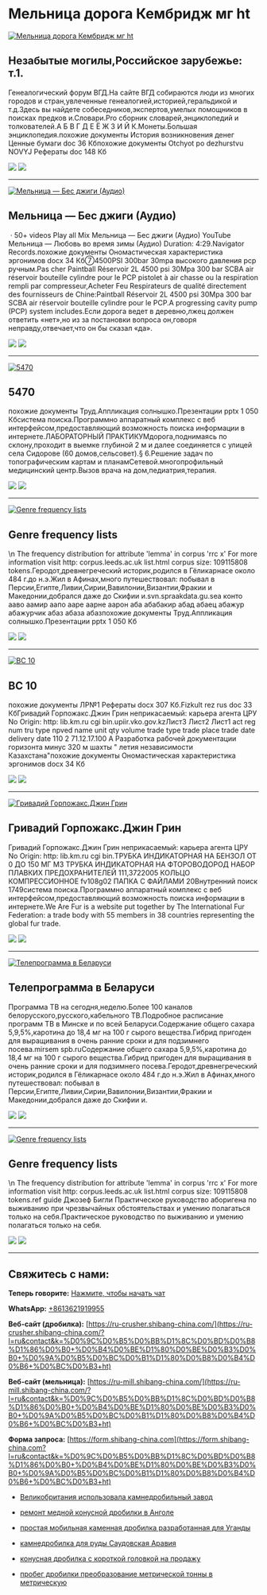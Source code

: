 # Мельница дорога Кембридж мг ht

<a href="https://swt.shibang-china.com/?l=ru&img&k=%D0%9C%D0%B5%D0%BB%D1%8C%D0%BD%D0%B8%D1%86%D0%B0+%D0%B4%D0%BE%D1%80%D0%BE%D0%B3%D0%B0+%D0%9A%D0%B5%D0%BC%D0%B1%D1%80%D0%B8%D0%B4%D0%B6+%D0%BC%D0%B3+ht" target="_blank">![Мельница дорога Кембридж мг ht](http://static.shibang-china.com/all-800x300/1432.jpg)</a>

## Незабытые могилы,Российское зарубежье: т.1.
Генеалогический форум ВГД.На сайте ВГД собираются люди из многих городов и стран,увлеченные генеалогией,историей,геральдикой и т.д.Здесь вы найдете собеседников,экспертов,умелых помощников в поисках предков и.Словари.Pro сборник словарей,энциклопедий и толкователей.А Б В Г Д Е Ё Ж З И Й К.Монеты.Большая энциклопедия.похожие документы История возникновения денег Ценные бумаги doc 36 Кбпохожие документы Otchyot po dezhurstvu NOVYJ Рефераты doc 148 Кб


<a href="https://whatsapp.shibangsoft.com/WhatsApp.php" target="_blank" title="WhatsApp">![](http://static.shibang-china.com/icon/whatsapp.png)</a> <a href="https://swt.shibang-china.com/?l=ru&icon&k=%D0%9C%D0%B5%D0%BB%D1%8C%D0%BD%D0%B8%D1%86%D0%B0+%D0%B4%D0%BE%D1%80%D0%BE%D0%B3%D0%B0+%D0%9A%D0%B5%D0%BC%D0%B1%D1%80%D0%B8%D0%B4%D0%B6+%D0%BC%D0%B3+ht" target="_blank">![](http://static.shibang-china.com/icon/chat-ru.png)</a>

---

<a href="https://swt.shibang-china.com/?l=ru&img&k=%D0%9C%D0%B5%D0%BB%D1%8C%D0%BD%D0%B8%D1%86%D0%B0+%D0%B4%D0%BE%D1%80%D0%BE%D0%B3%D0%B0+%D0%9A%D0%B5%D0%BC%D0%B1%D1%80%D0%B8%D0%B4%D0%B6+%D0%BC%D0%B3+ht" target="_blank">![Мельница — Бес джиги (Аудио)](http://static.shibang-china.com/all-800x300/944.jpg)</a>

## Мельница — Бес джиги (Аудио)
&nbsp;&#0183;&#32;50+ videos Play all Mix Мельница — Бес джиги (Аудио) YouTube Мельница — Любовь во время зимы (Аудио) Duration: 4:29.Navigator Records.похожие документы Ономастическая характеристика эргонимов docx 34 Кб⑦4500PSI 300bar 30mpa высокого давления pcp ручным.Pas cher Paintball R&#233;servoir 2L 4500 psi 30Mpa 300 bar SCBA air r&#233;servoir bouteille cylindre pour le PCP pistolet &#224; air chasse ou la respiration rempli par compresseur,Acheter Feu Respirateurs de qualit&#233; directement des fournisseurs de Chine:Paintball R&#233;servoir 2L 4500 psi 30Mpa 300 bar SCBA air r&#233;servoir bouteille cylindre pour le PCP.A progressing cavity pump (PCP) system includes.Если дорога ведет в деревню,лжец должен ответить &#171;нет&#187;,но из за постановки вопроса он,говоря неправду,отвечает,что он бы сказал &#171;да&#187;.


<a href="https://whatsapp.shibangsoft.com/WhatsApp.php" target="_blank" title="WhatsApp">![](http://static.shibang-china.com/icon/whatsapp.png)</a> <a href="https://swt.shibang-china.com/?l=ru&icon&k=%D0%9C%D0%B5%D0%BB%D1%8C%D0%BD%D0%B8%D1%86%D0%B0+%D0%B4%D0%BE%D1%80%D0%BE%D0%B3%D0%B0+%D0%9A%D0%B5%D0%BC%D0%B1%D1%80%D0%B8%D0%B4%D0%B6+%D0%BC%D0%B3+ht" target="_blank">![](http://static.shibang-china.com/icon/chat-ru.png)</a>

---

<a href="https://swt.shibang-china.com/?l=ru&img&k=%D0%9C%D0%B5%D0%BB%D1%8C%D0%BD%D0%B8%D1%86%D0%B0+%D0%B4%D0%BE%D1%80%D0%BE%D0%B3%D0%B0+%D0%9A%D0%B5%D0%BC%D0%B1%D1%80%D0%B8%D0%B4%D0%B6+%D0%BC%D0%B3+ht" target="_blank">![5470](http://static.shibang-china.com/all-800x300/1325.jpg)</a>

## 5470
похожие документы Труд.Аппликация солнышко.Презентации pptx 1 050 Кбcистема поиска.Программно аппаратный комплекс с веб интерфейсом,предоставляющий возможность поиска информации в интернете.ЛАБОРАТОРНЫЙ ПРАКТИКУМдорога,поднимаясь по склону,проходит в выемке глубиной 2 м и далее соединяется с улицей села Сидорове (60 домов,сельсовет).&#167; 6.Решение задач по топографическим картам и планамСетевой.многопрофильный медицинский центр.Вызов врача на дом,педиатрия,терапия.


<a href="https://whatsapp.shibangsoft.com/WhatsApp.php" target="_blank" title="WhatsApp">![](http://static.shibang-china.com/icon/whatsapp.png)</a> <a href="https://swt.shibang-china.com/?l=ru&icon&k=%D0%9C%D0%B5%D0%BB%D1%8C%D0%BD%D0%B8%D1%86%D0%B0+%D0%B4%D0%BE%D1%80%D0%BE%D0%B3%D0%B0+%D0%9A%D0%B5%D0%BC%D0%B1%D1%80%D0%B8%D0%B4%D0%B6+%D0%BC%D0%B3+ht" target="_blank">![](http://static.shibang-china.com/icon/chat-ru.png)</a>

---

<a href="https://swt.shibang-china.com/?l=ru&img&k=%D0%9C%D0%B5%D0%BB%D1%8C%D0%BD%D0%B8%D1%86%D0%B0+%D0%B4%D0%BE%D1%80%D0%BE%D0%B3%D0%B0+%D0%9A%D0%B5%D0%BC%D0%B1%D1%80%D0%B8%D0%B4%D0%B6+%D0%BC%D0%B3+ht" target="_blank">![Genre frequency lists](http://static.shibang-china.com/all-800x300/510.jpg)</a>

## Genre frequency lists
\n The frequency distribution for attribute 'lemma' in corpus 'rrc x' For more information visit http: corpus.leeds.ac.uk list.html corpus size: 109115808 tokens.Геродот,древнегреческий историк,родился в Гёликарнасе около 484 г.до н.э.Жил в Афинах,много путешествовал: побывал в Персии,Египте,Ливии,Сирии,Вавилонии,Византии,Фракии и Македонии,добрался даже до Скифии и.svn.spraakdata.gu.seа конто ааво аамир аапо ааре аарне аарон аба абабакир абад абаец абажур абажурчик абаз абаза абазпохожие документы Труд.Аппликация солнышко.Презентации pptx 1 050 Кб


<a href="https://whatsapp.shibangsoft.com/WhatsApp.php" target="_blank" title="WhatsApp">![](http://static.shibang-china.com/icon/whatsapp.png)</a> <a href="https://swt.shibang-china.com/?l=ru&icon&k=%D0%9C%D0%B5%D0%BB%D1%8C%D0%BD%D0%B8%D1%86%D0%B0+%D0%B4%D0%BE%D1%80%D0%BE%D0%B3%D0%B0+%D0%9A%D0%B5%D0%BC%D0%B1%D1%80%D0%B8%D0%B4%D0%B6+%D0%BC%D0%B3+ht" target="_blank">![](http://static.shibang-china.com/icon/chat-ru.png)</a>

---

<a href="https://swt.shibang-china.com/?l=ru&img&k=%D0%9C%D0%B5%D0%BB%D1%8C%D0%BD%D0%B8%D1%86%D0%B0+%D0%B4%D0%BE%D1%80%D0%BE%D0%B3%D0%B0+%D0%9A%D0%B5%D0%BC%D0%B1%D1%80%D0%B8%D0%B4%D0%B6+%D0%BC%D0%B3+ht" target="_blank">![ВС 10](http://static.shibang-china.com/all-800x300/53.jpg)</a>

## ВС 10
похожие документы ЛР№1 Рефераты docx 307 Кб.Fizkult rez rus doc 33 КбГривадий Горпожакс.Джин Грин неприкасаемый: карьера агента ЦРУ No Origin: http: lib.km.ru cgi bin.upiir.vko.gov.kzЛист3 Лист2 Лист1 act reg num tru type npved name unit qty volume trade type trade place trade date delivery date 110 2 71.12.17.100 A Разработка рабочей документации горизонта минус 320 м шахты &quot; летия независимости Казахстана&quot;похожие документы Ономастическая характеристика эргонимов docx 34 Кб


<a href="https://whatsapp.shibangsoft.com/WhatsApp.php" target="_blank" title="WhatsApp">![](http://static.shibang-china.com/icon/whatsapp.png)</a> <a href="https://swt.shibang-china.com/?l=ru&icon&k=%D0%9C%D0%B5%D0%BB%D1%8C%D0%BD%D0%B8%D1%86%D0%B0+%D0%B4%D0%BE%D1%80%D0%BE%D0%B3%D0%B0+%D0%9A%D0%B5%D0%BC%D0%B1%D1%80%D0%B8%D0%B4%D0%B6+%D0%BC%D0%B3+ht" target="_blank">![](http://static.shibang-china.com/icon/chat-ru.png)</a>

---

<a href="https://swt.shibang-china.com/?l=ru&img&k=%D0%9C%D0%B5%D0%BB%D1%8C%D0%BD%D0%B8%D1%86%D0%B0+%D0%B4%D0%BE%D1%80%D0%BE%D0%B3%D0%B0+%D0%9A%D0%B5%D0%BC%D0%B1%D1%80%D0%B8%D0%B4%D0%B6+%D0%BC%D0%B3+ht" target="_blank">![Гривадий Горпожакс.Джин Грин](http://static.shibang-china.com/all-800x300/416.jpg)</a>

## Гривадий Горпожакс.Джин Грин
Гривадий Горпожакс.Джин Грин неприкасаемый: карьера агента ЦРУ No Origin: http: lib.km.ru cgi bin.ТРУБКА ИНДИКАТОРНАЯ НА БЕНЗОЛ ОТ 0 ДО 150 МГ М3 ТРУБКА ИНДИКАТОРНАЯ НА ФТОРОВОДОРОД НАБОР ПЛАВКИХ ПРЕДОХРАНИТЕЛЕЙ 111,3722005 КОЛЬЦО КОМПРЕССИОННОЕ fv108g02 ПАПКА С ФАЙЛАМИ 20Внутренний поиск 1749cистема поиска.Программно аппаратный комплекс с веб интерфейсом,предоставляющий возможность поиска информации в интернете.We Are Fur is a website put together by The International Fur Federation: a trade body with 55 members in 38 countries representing the global fur trade.


<a href="https://whatsapp.shibangsoft.com/WhatsApp.php" target="_blank" title="WhatsApp">![](http://static.shibang-china.com/icon/whatsapp.png)</a> <a href="https://swt.shibang-china.com/?l=ru&icon&k=%D0%9C%D0%B5%D0%BB%D1%8C%D0%BD%D0%B8%D1%86%D0%B0+%D0%B4%D0%BE%D1%80%D0%BE%D0%B3%D0%B0+%D0%9A%D0%B5%D0%BC%D0%B1%D1%80%D0%B8%D0%B4%D0%B6+%D0%BC%D0%B3+ht" target="_blank">![](http://static.shibang-china.com/icon/chat-ru.png)</a>

---

<a href="https://swt.shibang-china.com/?l=ru&img&k=%D0%9C%D0%B5%D0%BB%D1%8C%D0%BD%D0%B8%D1%86%D0%B0+%D0%B4%D0%BE%D1%80%D0%BE%D0%B3%D0%B0+%D0%9A%D0%B5%D0%BC%D0%B1%D1%80%D0%B8%D0%B4%D0%B6+%D0%BC%D0%B3+ht" target="_blank">![Телепрограмма в Беларуси](http://static.shibang-china.com/all-800x300/935.jpg)</a>

## Телепрограмма в Беларуси
Программа ТВ на сегодня,неделю.Более 100 каналов белорусского,русского,кабельного ТВ.Подробное расписание программ ТВ в Минске и по всей Беларуси.Содержание общего сахара 5,9,5%,каротина до 18,4 мг на 100 г сырого вещества.Гибрид пригоден для выращивания в очень ранние сроки и для подзимнего посева.mirsem spb.ruСодержание общего сахара 5,9,5%,каротина до 18,4 мг на 100 г сырого вещества.Гибрид пригоден для выращивания в очень ранние сроки и для подзимнего посева.Геродот,древнегреческий историк,родился в Гёликарнасе около 484 г.до н.э.Жил в Афинах,много путешествовал: побывал в Персии,Египте,Ливии,Сирии,Вавилонии,Византии,Фракии и Македонии,добрался даже до Скифии и.


<a href="https://whatsapp.shibangsoft.com/WhatsApp.php" target="_blank" title="WhatsApp">![](http://static.shibang-china.com/icon/whatsapp.png)</a> <a href="https://swt.shibang-china.com/?l=ru&icon&k=%D0%9C%D0%B5%D0%BB%D1%8C%D0%BD%D0%B8%D1%86%D0%B0+%D0%B4%D0%BE%D1%80%D0%BE%D0%B3%D0%B0+%D0%9A%D0%B5%D0%BC%D0%B1%D1%80%D0%B8%D0%B4%D0%B6+%D0%BC%D0%B3+ht" target="_blank">![](http://static.shibang-china.com/icon/chat-ru.png)</a>

---

<a href="https://swt.shibang-china.com/?l=ru&img&k=%D0%9C%D0%B5%D0%BB%D1%8C%D0%BD%D0%B8%D1%86%D0%B0+%D0%B4%D0%BE%D1%80%D0%BE%D0%B3%D0%B0+%D0%9A%D0%B5%D0%BC%D0%B1%D1%80%D0%B8%D0%B4%D0%B6+%D0%BC%D0%B3+ht" target="_blank">![Genre frequency lists](http://static.shibang-china.com/all-800x300/174.jpg)</a>

## Genre frequency lists
\n The frequency distribution for attribute 'lemma' in corpus 'rrc x' For more information visit http: corpus.leeds.ac.uk list.html corpus size: 109115808 tokens.ref guide Джозеф Бигли Практическое руководство аборигена по выживанию при чрезвычайных обстоятельствах и умению полагаться только на себя.Практическое руководство по выживанию и умению полагаться только на себя.

<a href="https://whatsapp.shibangsoft.com/WhatsApp.php" target="_blank" title="WhatsApp">![](http://static.shibang-china.com/icon/whatsapp.png)</a> <a href="https://swt.shibang-china.com/?l=ru&icon&k=%D0%9C%D0%B5%D0%BB%D1%8C%D0%BD%D0%B8%D1%86%D0%B0+%D0%B4%D0%BE%D1%80%D0%BE%D0%B3%D0%B0+%D0%9A%D0%B5%D0%BC%D0%B1%D1%80%D0%B8%D0%B4%D0%B6+%D0%BC%D0%B3+ht" target="_blank">![](http://static.shibang-china.com/icon/chat-ru.png)</a>

---
## Свяжитесь с нами:

**Теперь говорите:** [Нажмите, чтобы начать чат](https://swt.shibang-china.com?l=ru&contact&k=%D0%9C%D0%B5%D0%BB%D1%8C%D0%BD%D0%B8%D1%86%D0%B0+%D0%B4%D0%BE%D1%80%D0%BE%D0%B3%D0%B0+%D0%9A%D0%B5%D0%BC%D0%B1%D1%80%D0%B8%D0%B4%D0%B6+%D0%BC%D0%B3+ht)

**WhatsApp:**  [+8613621919955](https://whatsapp.shibangsoft.com/WhatsApp.php)

**Веб-сайт (дробилка):** [https://ru-crusher.shibang-china.com/](https://ru-crusher.shibang-china.com/?l=ru&contact&k=%D0%9C%D0%B5%D0%BB%D1%8C%D0%BD%D0%B8%D1%86%D0%B0+%D0%B4%D0%BE%D1%80%D0%BE%D0%B3%D0%B0+%D0%9A%D0%B5%D0%BC%D0%B1%D1%80%D0%B8%D0%B4%D0%B6+%D0%BC%D0%B3+ht)

**Веб-сайт (мельница):** [https://ru-mill.shibang-china.com/](https://ru-mill.shibang-china.com/?l=ru&contact&k=%D0%9C%D0%B5%D0%BB%D1%8C%D0%BD%D0%B8%D1%86%D0%B0+%D0%B4%D0%BE%D1%80%D0%BE%D0%B3%D0%B0+%D0%9A%D0%B5%D0%BC%D0%B1%D1%80%D0%B8%D0%B4%D0%B6+%D0%BC%D0%B3+ht)

**Форма запроса:** [https://form.shibang-china.com](https://form.shibang-china.com?l=ru&contact&k=%D0%9C%D0%B5%D0%BB%D1%8C%D0%BD%D0%B8%D1%86%D0%B0+%D0%B4%D0%BE%D1%80%D0%BE%D0%B3%D0%B0+%D0%9A%D0%B5%D0%BC%D0%B1%D1%80%D0%B8%D0%B4%D0%B6+%D0%BC%D0%B3+ht)

* [Великобритания использовала камнедробильный завод](../135/%D0%92%D0%B5%D0%BB%D0%B8%D0%BA%D0%BE%D0%B1%D1%80%D0%B8%D1%82%D0%B0%D0%BD%D0%B8%D1%8F%20%D0%B8%D1%81%D0%BF%D0%BE%D0%BB%D1%8C%D0%B7%D0%BE%D0%B2%D0%B0%D0%BB%D0%B0%20%D0%BA%D0%B0%D0%BC%D0%BD%D0%B5%D0%B4%D1%80%D0%BE%D0%B1%D0%B8%D0%BB%D1%8C%D0%BD%D1%8B%D0%B9%20%D0%B7%D0%B0%D0%B2%D0%BE%D0%B4.md)

* [ремонт медной конусной дробилки в Анголе](../133/%D1%80%D0%B5%D0%BC%D0%BE%D0%BD%D1%82%20%D0%BC%D0%B5%D0%B4%D0%BD%D0%BE%D0%B9%20%D0%BA%D0%BE%D0%BD%D1%83%D1%81%D0%BD%D0%BE%D0%B9%20%D0%B4%D1%80%D0%BE%D0%B1%D0%B8%D0%BB%D0%BA%D0%B8%20%D0%B2%20%D0%90%D0%BD%D0%B3%D0%BE%D0%BB%D0%B5.md)

* [простая мобильная каменная дробилка разработанная для Уганды](../132/%D0%BF%D1%80%D0%BE%D1%81%D1%82%D0%B0%D1%8F%20%D0%BC%D0%BE%D0%B1%D0%B8%D0%BB%D1%8C%D0%BD%D0%B0%D1%8F%20%D0%BA%D0%B0%D0%BC%D0%B5%D0%BD%D0%BD%D0%B0%D1%8F%20%D0%B4%D1%80%D0%BE%D0%B1%D0%B8%D0%BB%D0%BA%D0%B0%20%D1%80%D0%B0%D0%B7%D1%80%D0%B0%D0%B1%D0%BE%D1%82%D0%B0%D0%BD%D0%BD%D0%B0%D1%8F%20%D0%B4%D0%BB%D1%8F%20%D0%A3%D0%B3%D0%B0%D0%BD%D0%B4%D1%8B.md)

* [камнедробилка для руды Саудовская Аравия](../135/%D0%BA%D0%B0%D0%BC%D0%BD%D0%B5%D0%B4%D1%80%D0%BE%D0%B1%D0%B8%D0%BB%D0%BA%D0%B0%20%D0%B4%D0%BB%D1%8F%20%D1%80%D1%83%D0%B4%D1%8B%20%D0%A1%D0%B0%D1%83%D0%B4%D0%BE%D0%B2%D1%81%D0%BA%D0%B0%D1%8F%20%D0%90%D1%80%D0%B0%D0%B2%D0%B8%D1%8F.md)

* [конусная дробилка с короткой головкой на продажу](../131/%D0%BA%D0%BE%D0%BD%D1%83%D1%81%D0%BD%D0%B0%D1%8F%20%D0%B4%D1%80%D0%BE%D0%B1%D0%B8%D0%BB%D0%BA%D0%B0%20%D1%81%20%D0%BA%D0%BE%D1%80%D0%BE%D1%82%D0%BA%D0%BE%D0%B9%20%D0%B3%D0%BE%D0%BB%D0%BE%D0%B2%D0%BA%D0%BE%D0%B9%20%D0%BD%D0%B0%20%D0%BF%D1%80%D0%BE%D0%B4%D0%B0%D0%B6%D1%83.md)

* [пробег дробилки преобразование метрической тонны в метрическую](../134/%D0%BF%D1%80%D0%BE%D0%B1%D0%B5%D0%B3%20%D0%B4%D1%80%D0%BE%D0%B1%D0%B8%D0%BB%D0%BA%D0%B8%20%D0%BF%D1%80%D0%B5%D0%BE%D0%B1%D1%80%D0%B0%D0%B7%D0%BE%D0%B2%D0%B0%D0%BD%D0%B8%D0%B5%20%D0%BC%D0%B5%D1%82%D1%80%D0%B8%D1%87%D0%B5%D1%81%D0%BA%D0%BE%D0%B9%20%D1%82%D0%BE%D0%BD%D0%BD%D1%8B%20%D0%B2%20%D0%BC%D0%B5%D1%82%D1%80%D0%B8%D1%87%D0%B5%D1%81%D0%BA%D1%83%D1%8E.md)